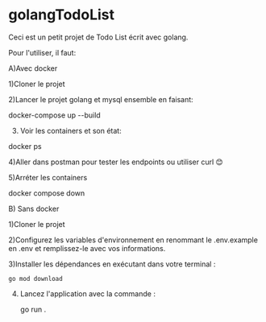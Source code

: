 # golangTodoList

Ceci est un petit projet de Todo List écrit avec golang.

Pour l'utiliser, il faut:

A)Avec docker

1)Cloner le projet

2)Lancer le projet golang et mysql ensemble en faisant: 

  docker-compose up --build
  
3) Voir les containers et son état:

  docker ps

4)Aller dans postman pour tester les endpoints ou utiliser curl 😊

5)Arréter les containers

  docker compose down

B) Sans docker

1)Cloner le projet

2)Configurez les variables d'environnement en renommant le .env.example
  en .env et remplissez-le avec vos informations.

3)Installer les dépendances en exécutant dans votre terminal :

    go mod download

4) Lancez l'application avec la commande :

    go run .

